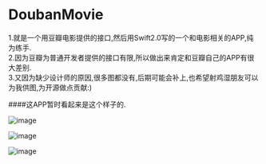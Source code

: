 # DoubanMovie
1.就是一个用豆瓣电影提供的接口,然后用Swift2.0写的一个和电影相关的APP,纯为练手.      
2.因为豆瓣为普通开发者提供的接口有限,所以做出来肯定和豆瓣自己的APP有很大差别.      
3.又因为缺少设计师的原因,很多图都没有,后期可能会补上,也希望射鸡湿朋友可以为我供图,为开源做点贡献:)      

####这APP暂时看起来是这个样子的.

![image](https://github.com/twoeast/Movies/raw/master/ScreenShot/ScreenShot1.jgp)

![image](https://github.com/twoeast/Movies/raw/master/ScreenShot/ScreenShot2.png)

![image](https://github.com/twoeast/Movies/raw/master/ScreenShot/ScreenShot3.png)


